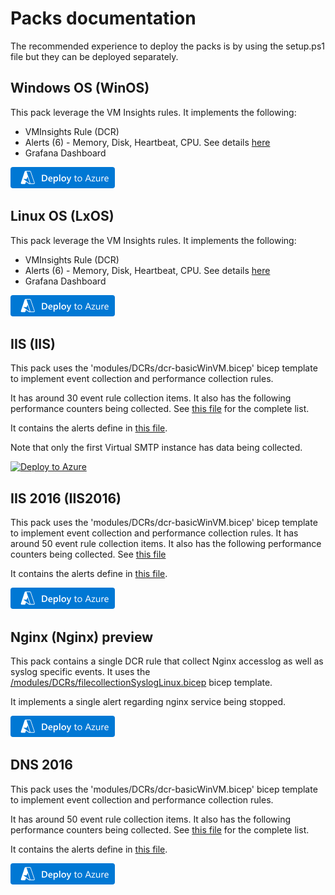 # Packs documentation

The recommended experience to deploy the packs is by using the setup.ps1 file but they can be deployed separately.

## Windows OS (WinOS)

This pack leverage the VM Insights rules. It implements the following:
- VMInsights Rule (DCR)
- Alerts (6) - Memory, Disk, Heartbeat, CPU. See details [here](./IaaS/WinOS/VMInsightsAlerts.bicep)
- Grafana Dashboard

[![deploy](image.png)](https://portal.azure.com/#create/Microsoft.Template/uri/https%3A%2F%2Fraw.githubusercontent.com%2FFehseCorp%2FAzureMonitorStarterPacks%2main%2FPacks%2FIaaS%2FWinOS%2Fmonitoring.json)

## Linux OS (LxOS)

This pack leverage the VM Insights rules. It implements the following:
- VMInsights Rule (DCR)
- Alerts (6) - Memory, Disk, Heartbeat, CPU. See details [here](./IaaS/LxOS/VMInsightsAlerts.bicep)
- Grafana Dashboard

[![deploy](image.png)](https://portal.azure.com/#create/Microsoft.Template/uri/https%3A%2F%2Fraw.githubusercontent.com%2FFehseCorp%2FAzureMonitorStarterPacks%2main%2FPacks%2FIaaS%2FLxOS%2Fmonitoring.json)

## IIS (IIS)

This pack uses the 'modules/DCRs/dcr-basicWinVM.bicep' bicep template to implement event collection and performance collection rules.

It has around 30 event rule collection items. It also has the following performance counters being collected. See [this file](../Packs/IaaS/IIS/WinIISMonitoring.bicep) for the complete list.

It contains the alerts define in [this file](../Packs/IaaS/IIS/WinIISAlerts.bicep).

Note that only the first Virtual SMTP instance has data being collected.

[![Deploy to Azure](https://aka.ms/deploytoazurebutton)](https://portal.azure.com/#blade/Microsoft_Azure_CreateUIDef/CustomDeploymentBlade/uri/https%3A%2F%2Fraw.githubusercontent.com%2FFehseCorp%2FAzureMonitorStarterPacks%2FPrintServerMPs%2FPacks%2FIaas%2FIIS%2Fmonitoring.json/uiFormDefinitionUri/https%3A%2F%2Fraw.githubusercontent.com%2FFehseCorp%2FAzureMonitorStarterPacks%2FPrintServerMPs%2Fsetup%2FCustomSetup%2Fsetup.json)


## IIS 2016 (IIS2016)

This pack uses the 'modules/DCRs/dcr-basicWinVM.bicep' bicep template to implement event collection and performance collection rules.
It has around 50 event rule collection items. It also has the following performance counters being collected. See [this file](../Packs/IaaS/IIS2016/WinIIS2016Monitoring.bicep)

It contains the alerts define in [this file](../Packs/IaaS/IIS2016/WinIIS2016Alerts.bicep).

[![deploy](image.png)](https://portal.azure.com/#create/Microsoft.Template/uri/https%3A%2F%2Fraw.githubusercontent.com%2FFehseCorp%2FAzureMonitorStarterPacks%2main%2FPacks%2FIaaS%2FIIS2016%2Fmonitoring.json)

## Nginx (Nginx) preview

This pack contains a single DCR rule that collect Nginx accesslog as well as syslog specific events. It uses the [/modules/DCRs/filecollectionSyslogLinux.bicep](/modules/DCRs/filecollectionSyslogLinux.bicep) bicep template.

It implements a single alert regarding nginx service being stopped.

[![deploy](image.png)](https://portal.azure.com/#create/Microsoft.Template/uri/https%3A%2F%2Fraw.githubusercontent.com%2FFehseCorp%2FAzureMonitorStarterPacks%2main%2FPacks%2FIaaS%2FNginx%2Fmonitoring.json)

## DNS 2016

This pack uses the 'modules/DCRs/dcr-basicWinVM.bicep' bicep template to implement event collection and performance collection rules.

It has around 50 event rule collection items. It also has the following performance counters being collected. See [this file](../Packs/IaaS/DNS2016/WinDns2016Monitoring.bicep) for the complete list.

It contains the alerts define in [this file](../Packs/IaaS/DNS2016/WinDns2016Alerts.bicep).

[![deploy](image.png)](https://portal.azure.com/#create/Microsoft.Template/uri/https%3A%2F%2Fraw.githubusercontent.com%2FFehseCorp%2FAzureMonitorStarterPacks%2main%2FPacks%2FIaaS%2FDNS2016%2Fmonitoring.json)